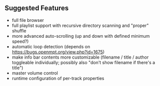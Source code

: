 ## Suggested Features

- full file browser
- full playlist support with recursive directory scanning and "proper" shuffle
- more advanced auto-scrolling (up and down with defined minimum speed?)
- automatic loop detection (depends on https://bugs.openmpt.org/view.php?id=1675)
- make info bar contents more customizable (filename / title / author toggleable
  individually; possibly also "don't show filename if there's a title")
- master volume control
- runtime configuration of per-track properties
